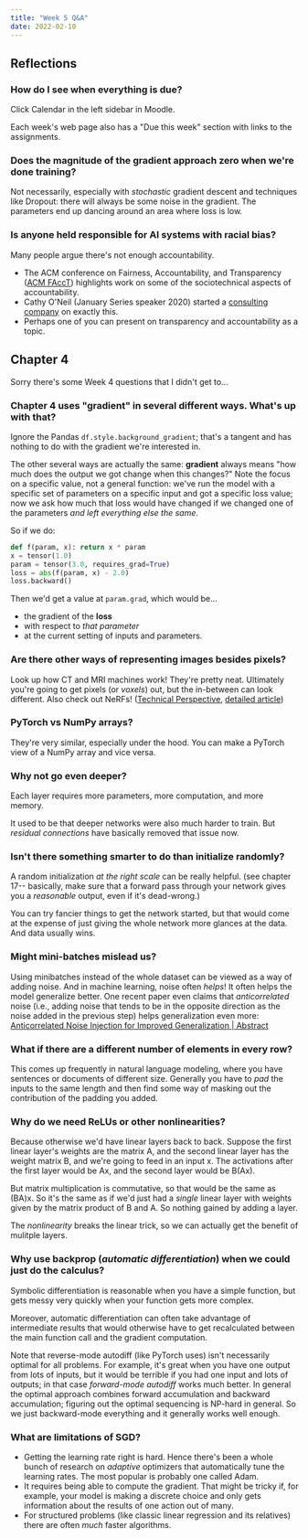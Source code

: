 ```yaml
---
title: "Week 5 Q&A"
date: 2022-02-10
---
```


## Reflections

### How do I see when everything is due?

Click Calendar in the left sidebar in Moodle.

Each week's web page also has a "Due this week" section with links to the assignments.

### Does the magnitude of the gradient approach zero when we're done training?

Not necessarily, especially with *stochastic* gradient descent and techniques like Dropout: there will always be some noise in the gradient. The parameters end up dancing around an area where loss is low.

### Is anyone held responsible for AI systems with racial bias?

Many people argue there's not enough accountability.

- The ACM conference on Fairness, Accountability, and Transparency ([ACM FAccT](https://facctconference.org/)) highlights work on some of the sociotechnical aspects of accountability.
- Cathy O'Neil (January Series speaker 2020) started a [consulting company](https://orcaarisk.com/) on exactly this.
- Perhaps one of you can present on transparency and accountability as a topic.

## Chapter 4

Sorry there's some Week 4 questions that I didn't get to...

### Chapter 4 uses "gradient" in several different ways. What's up with that?

Ignore the Pandas `df.style.background_gradient`; that's a tangent and has nothing to do with the gradient we're interested in.

The other several ways are actually the same: **gradient** always means "how much does the output we got change when this changes?" Note the focus on a specific value, not a general function: we've run the model with a specific set of parameters on a specific input and got a specific loss value; now we ask how much that loss would have changed if we changed one of the parameters *and left everything else the same*.

So if we do:

```python
def f(param, x): return x * param
x = tensor(1.0)
param = tensor(3.0, requires_grad=True)
loss = abs(f(param, x) - 2.0)
loss.backward()
```

Then we'd get a value at `param.grad`, which would be...

- the gradient of the **loss**
- with respect to *that parameter*
- at the current setting of inputs and parameters.

### Are there other ways of representing images besides pixels?

Look up how CT and MRI machines work! They're pretty neat. Ultimately you're going to get pixels (or *voxels*) out, but the in-between can look different. Also check out NeRFs! ([Technical Perspective](https://cacm.acm.org/magazines/2022/1/257453-technical-perspective-neural-radiance-fields-explode-on-the-scene/fulltext), [detailed article](https://cacm.acm.org/magazines/2022/1/257450-nerf/fulltext))

### PyTorch vs NumPy arrays?

They're very similar, especially under the hood. You can make a PyTorch view of a NumPy array and vice versa.

### Why not go even deeper?

Each layer requires more parameters, more computation, and more memory.

It used to be that deeper networks were also much harder to train. But *residual connections* have basically removed that issue now.

### Isn't there something smarter to do than initialize randomly?

A random initialization *at the right scale* can be really helpful. (see chapter 17-- basically, make sure that a forward pass through your network gives you a *reasonable* output, even if it's dead-wrong.)

You can try fancier things to get the network started, but that would come at the expense of just giving the whole network more glances at the data. And data usually wins.

### Might mini-batches mislead us?

Using minibatches instead of the whole dataset can be viewed as a way of adding noise. And in machine learning, noise often *helps*! It often helps the model generalize better. One recent paper even claims that *anticorrelated* noise (i.e., adding noise that tends to be in the opposite direction as the noise added in the previous step) helps generalization even more: [Anticorrelated Noise Injection for Improved Generalization | Abstract](https://arxiv.org/abs/2202.02831)

### What if there are a different number of elements in every row?

This comes up frequently in natural language modeling, where you have sentences or documents of different size. Generally you have to *pad* the inputs to the same length and then find some way of masking out the contribution of the padding you added.

### Why do we need ReLUs or other nonlinearities?

Because otherwise we'd have linear layers back to back. Suppose the first linear layer's weights are the matrix A, and the second linear layer has the weight matrix B, and we're going to feed in an input x. The activations after the first layer would be Ax, and the second layer would be B(Ax).

But matrix multiplication is commutative, so that would be the same as (BA)x. So it's the same as if we'd just had a *single* linear layer with weights given by the matrix product of B and A. So nothing gained by adding a layer.

The *nonlinearity* breaks the linear trick, so we can actually get the benefit of mulitple layers.

### Why use backprop (*automatic differentiation*) when we could just do the calculus?

Symbolic differentiation is reasonable when you have a simple function, but gets messy very quickly when your function gets more complex.

Moreover, automatic differentiation can often take advantage of intermediate results that would otherwise have to get recalculated between the main function call and the gradient computation.

Note that reverse-mode autodiff (like PyTorch uses) isn't necessarily optimal for all problems. For example, it's great when you have one output from lots of inputs, but it would be terrible if you had one input and lots of outputs; in that case *forward-mode autodiff* works much better. In general the optimal approach combines forward accumulation and backward accumulation; figuring out the optimal sequencing is NP-hard in general. So we just backward-mode everything and it generally works well enough.

### What are limitations of SGD?

- Getting the learning rate right is hard. Hence there's been a whole bunch of research on *adaptive* optimizers that automatically tune the learning rates. The most popular is probably one called Adam.
- It requires being able to compute the gradient. That might be tricky if, for example, your model is making a discrete choice and only gets information about the results of one action out of many.
- For structured problems (like classic linear regression and its relatives) there are often *much* faster algorithms.
